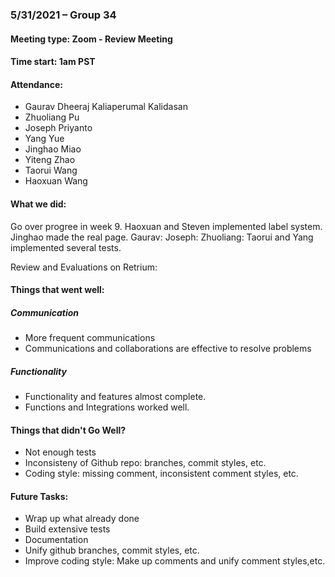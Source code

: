 ### 5/31/2021 – Group 34
#### Meeting type: Zoom - Review Meeting
#### Time start: 1am PST

#### Attendance:
- Gaurav Dheeraj Kaliaperumal Kalidasan
- Zhuoliang Pu
- Joseph Priyanto
- Yang Yue
- Jinghao Miao
- Yiteng Zhao
- Taorui Wang
- Haoxuan Wang

#### What we did:
Go over progree in week 9.
Haoxuan and Steven implemented label system.
Jinghao made the real page.
Gaurav:
Joseph: 
Zhuoliang: 
Taorui and Yang implemented several tests.

Review and Evaluations on Retrium:
#### Things that went well:
##### Communication
- More frequent communications
- Communications and collaborations are effective to resolve problems
##### Functionality
- Functionality and features almost complete.
- Functions and Integrations worked well.
#### Things that didn't Go Well?
- Not enough tests
- Inconsisteny of Github repo: branches, commit styles, etc.
- Coding style: missing comment, inconsistent comment styles, etc.


#### Future Tasks:
- Wrap up what already done
- Build extensive tests
- Documentation
- Unify github branches, commit styles, etc.
- Improve coding style: Make up comments and unify comment styles,etc.
